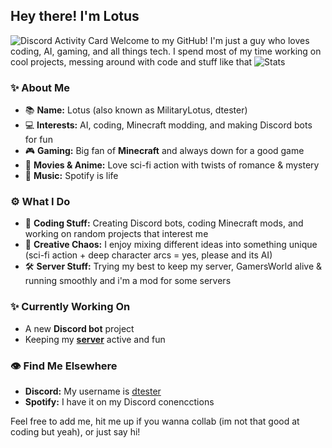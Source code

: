 ## Hey there! I'm Lotus 
![Discord Activity Card](http://api.dtester.xyz:3003/v2/card/user/591534252307513347?withoutbanner=true)
Welcome to my GitHub! I'm just a guy who loves coding, AI, gaming, and all things tech. I spend most of my time working on cool projects, messing around with code and stuff like that
![Stats]([http://api.dtester.xyz:3003/v2/card/user/591534252307513347?withoutbanner=true](https://github-readme-stats.vercel.app/api?username=dtesters&show_icons=true&theme=blue_navy))
### ✨ About Me
- 📚 **Name:** Lotus (also known as MilitaryLotus, dtester)
- 💻 **Interests:** AI, coding, Minecraft modding, and making Discord bots for fun
- 🎮 **Gaming:** Big fan of **Minecraft** and always down for a good game
- 🎥 **Movies & Anime:** Love sci-fi action with twists of romance & mystery
- 🎵 **Music:** Spotify is life

### ⚙️ What I Do
- 📝 **Coding Stuff:** Creating Discord bots, coding Minecraft mods, and working on random projects that interest me
- 🎨 **Creative Chaos:** I enjoy mixing different ideas into something unique (sci-fi action + deep character arcs = yes, please and its AI)
- 🛠️ **Server Stuff:** Trying my best to keep my server, GamersWorld alive & running smoothly and i'm a mod for some servers

### ✨ Currently Working On
- A new **Discord bot** project
- Keeping my **[server](https://discord.gg/RBUwmddb7s)** active and fun

### 👁 Find Me Elsewhere
- **Discord:** My username is [dtester](https://discord.com/users/591534252307513347)
- **Spotify:** I have it on my Discord conencctions

Feel free to add me, hit me up if you wanna collab (im not that good at coding but yeah), or just say hi! 

